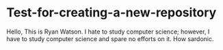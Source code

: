 # Test-for-creating-a-new-repository
Hello, This is Ryan Watson.
I hate to study computer science; however, I have to study computer science and spare no efforts on it. How sardonic.
